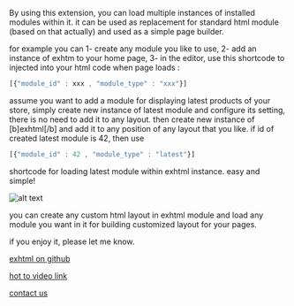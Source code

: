 By using this extension, you can load multiple instances of installed modules within it. it can be used as replacement for standard html module (based on that actually) and used as a simple page builder.

for example you can
1- create any module you like to use, 
2- add an instance of exhtm to your home page,
3- in the editor, use this shortcode to injected into your html code when page loads :

```javascript
[{"module_id" : xxx , "module_type" : "xxx"}]
```


assume you want to add a module for displaying latest products of your store, simply create new instance of latest module and configure its setting, there is no need to add it to any layout. 
then create new instance of [b]exhtml[/b] and add it to any position of any layout that you like. if id of created latest module is 42, then use 
```javascript
[{"module_id" : 42 , "module_type" : "latest"}]
``` 
shortcode for loading latest module within exhtml instance.
easy and simple!


![alt text](https://image.opencart.com/original/587780c286873.jpg "exHtml page builder for opencart!")


you can create any custom html layout in exhtml module and load any module you want in it for building customized layout for your pages.

if you enjoy it, please let me know.


[exhtml on github](https://github.com/nasserman/exhtml)

[hot to video link](http://www.aparat.com/v/mG9v1)

[contact us](http://ressan.ir)
